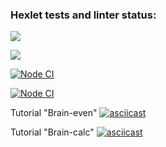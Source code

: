 ### Hexlet tests and linter status:
<a href="https://codeclimate.com/github/codeclimate/codeclimate/maintainability"><img src="https://api.codeclimate.com/v1/badges/a99a88d28ad37a79dbf6/maintainability" /></a>

<a href="https://codeclimate.com/github/codeclimate/codeclimate/test_coverage"><img src="https://api.codeclimate.com/v1/badges/a99a88d28ad37a79dbf6/test_coverage" /></a>

[![Node CI](https://github.com/Svet-Svet/frontend-project-lvl1/workflows/hexlet-check/badge.svg)](https://github.com/Svet-Svet/frontend-project-lvl1/actions)

[![Node CI](https://github.com/Svet-Svet/frontend-project-lvl1/workflows/Node%20CI/badge.svg)](https://github.com/Svet-Svet/frontend-project-lvl1/actions)

Tutorial "Brain-even" [![asciicast](https://asciinema.org/a/N9w5VwLfErtfiiLDBlHMJ0xB7.svg)](https://asciinema.org/a/N9w5VwLfErtfiiLDBlHMJ0xB7)

Tutorial "Brain-calc" [![asciicast](https://asciinema.org/a/mtHFzxMschBLia2DQXOtIohI6.svg)](https://asciinema.org/a/mtHFzxMschBLia2DQXOtIohI6)